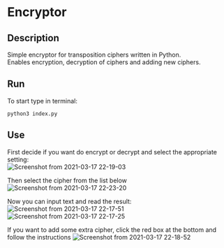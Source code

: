 # Encryptor

## Description
Simple encryptor for transposition ciphers written in Python.  
Enables encryption, decryption of ciphers and adding new ciphers.  

## Run
To start type in terminal:  
```
python3 index.py
```
## Use
First decide if you want do encrypt or decrypt and select the appropriate setting:    
![Screenshot from 2021-03-17 22-19-03](https://user-images.githubusercontent.com/80756697/111540490-8062a480-876f-11eb-8078-db505b2edd9a.png)

Then select the cipher from the list below  
![Screenshot from 2021-03-17 22-23-20](https://user-images.githubusercontent.com/80756697/111540485-7f317780-876f-11eb-8b02-080040355011.png)  

Now you can input text and read the result:
![Screenshot from 2021-03-17 22-17-51](https://user-images.githubusercontent.com/80756697/111540493-80fb3b00-876f-11eb-80ff-5875db4ff0f0.png)
![Screenshot from 2021-03-17 22-17-25](https://user-images.githubusercontent.com/80756697/111540495-8193d180-876f-11eb-814a-43e519d11eb6.png)

If you want to add some extra cipher, click the red box at the bottom and follow the instructions 
![Screenshot from 2021-03-17 22-18-52](https://user-images.githubusercontent.com/80756697/111540491-8062a480-876f-11eb-83c2-06134c7712f6.png)
